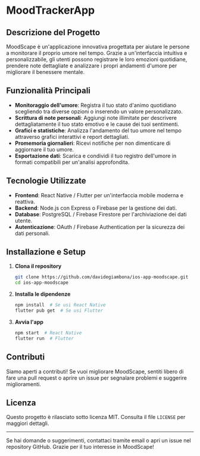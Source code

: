 # MoodTrackerApp

## Descrizione del Progetto
MoodScape è un'applicazione innovativa progettata per aiutare le persone a monitorare il proprio umore nel tempo. Grazie a un'interfaccia intuitiva e personalizzabile, gli utenti possono registrare le loro emozioni quotidiane, prendere note dettagliate e analizzare i propri andamenti d'umore per migliorare il benessere mentale.

## Funzionalità Principali
- **Monitoraggio dell'umore**: Registra il tuo stato d'animo quotidiano scegliendo tra diverse opzioni o inserendo un valore personalizzato.
- **Scrittura di note personali**: Aggiungi note illimitate per descrivere dettagliatamente il tuo stato emotivo e le cause dei tuoi sentimenti.
- **Grafici e statistiche**: Analizza l'andamento del tuo umore nel tempo attraverso grafici interattivi e report dettagliati.
- **Promemoria giornalieri**: Ricevi notifiche per non dimenticare di aggiornare il tuo umore.
- **Esportazione dati**: Scarica e condividi il tuo registro dell'umore in formati compatibili per un'analisi approfondita.


## Tecnologie Utilizzate
- **Frontend**: React Native / Flutter per un'interfaccia mobile moderna e reattiva.
- **Backend**: Node.js con Express o Firebase per la gestione dei dati.
- **Database**: PostgreSQL / Firebase Firestore per l'archiviazione dei dati utente.
- **Autenticazione**: OAuth / Firebase Authentication per la sicurezza dei dati personali.

## Installazione e Setup
1. **Clona il repository**
   ```bash
   git clone https://github.com/davidegiambona/ios-app-moodscape.git
   cd ios-app-moodscape
   ```
2. **Installa le dipendenze**
   ```bash
   npm install  # Se usi React Native
   flutter pub get  # Se usi Flutter
   ```
3. **Avvia l'app**
   ```bash
   npm start  # React Native
   flutter run  # Flutter
   ```

## Contributi
Siamo aperti a contributi! Se vuoi migliorare MoodScape, sentiti libero di fare una pull request o aprire un issue per segnalare problemi e suggerire miglioramenti.

## Licenza
Questo progetto è rilasciato sotto licenza MIT. Consulta il file `LICENSE` per maggiori dettagli.

---

Se hai domande o suggerimenti, contattaci tramite email o apri un issue nel repository GitHub. Grazie per il tuo interesse in MoodScape!

